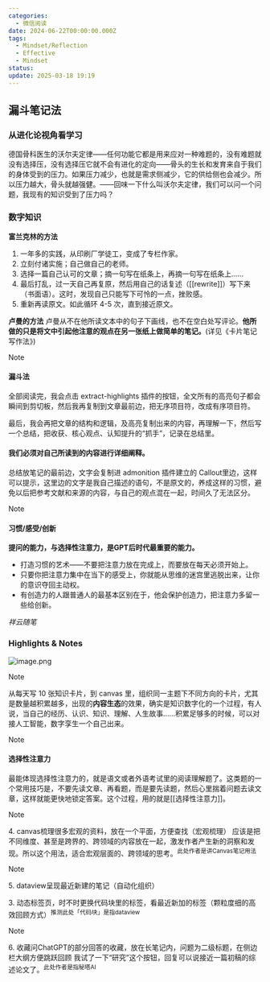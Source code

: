 ```yaml
---
categories:
  - 微信阅读
date: 2024-06-22T00:00:00.000Z
tags:
  - Mindset/Reflection
  - Effective
  - Mindset
status: 
update: 2025-03-18 19:19
---
```


## 漏斗笔记法

### 从进化论视角看学习

德国骨科医生的沃尔夫定律——任何功能它都是用来应对一种难题的，没有难题就没有选择压，没有选择压它就不会有进化的定向——骨头的生长和发育来自于我们的身体受到的压力。如果压力减少，也就是需求侧减少，它的供给侧也会减少。所以压力越大，骨头就越强健。——回味一下什么叫沃尔夫定律，我们可以问一个问题，我现有的知识受到了压力吗？

### 数字知识

**富兰克林的方法**

1. 一年多的实践，从印刷厂学徒工，变成了专栏作家。
2. 立刻付诸实施；自己做自己的老师。
3. 选择一篇自己认可的文章；摘一句写在纸条上，再摘一句写在纸条上……
4. 最后打乱，过一天自己再复原，然后用自己的话复述（[[rewrite]]）写下来（书面语）。这时，发现自己只能写下可怜的一点，挫败感。
5. 重新再读原文。如此循环 4-5 次，直到接近原文。

**卢曼的方法**
卢曼从不在他所读文本中的句子下画线，也不在空白处写评论。**他所做的只是将文中引起他注意的观点在另一张纸上做简单的笔记。**(详见《卡片笔记写作法》)

> [!note]
>
> #### 漏斗法
>
> 全部阅读完，我会点击 extract-highlights 插件的按钮，全文所有的高亮句子都会瞬间到剪切板，然后我再复制到文章最前边，把无序项目符，改成有序项目符。
>
> 最后，我会再把文章的结构和逻辑，及高亮复制出来的内容，再理解一下，然后写一个总结，把收获、核心观点、认知提升的“抓手”，记录在总结里。
>
> #### 我们必须对自己所读到的内容进行详细阐释。
>
> 总结放笔记的最前边，文字会复制进 admonition 插件建立的 Callout里边，这样可以提示，这里边的文字是我自己描述的语句，不是原文的，养成这样的习惯，避免以后把参考文献和来源的内容，与自己的观点混在一起，时间久了无法区分。

> [!note]
>
> #### 习惯/感受/创新
>
> **提问的能力，与选择性注意力，是GPT后时代最重要的能力。**
>
> - 打造习惯的艺术——不要把注意力放在完成上，而要放在每天必须开始上。
> - 只要你把注意力集中在当下的感受上，你就能从思维的迷宫里逃脱出来，让你的意识夺回主动权。
> - 有创造力的人跟普通人的最基本区别在于，他会保护创造力，把注意力多留一些给创新。
>
> <cite>祥云随笔</cite>

###  Highlights & Notes
![image.png](https://cdn.jsdelivr.net/gh/duanbiao2000/BlogGallery@main/picture/20240501192045.png)

> [!note]
>
> 从每天写 10 张知识卡片，到 canvas 里，组织同一主题下不同方向的卡片，尤其是数量越积累越多，出现的**内容生态**的效果，确实是知识数字化的一个过程，有人说，当自己的经历、认识、知识、理解、人生故事……积累足够多的时候，可以对接人工智能，数字孪生一个自己出来。

> [!note]
>
> #### 选择性注意力
>
> 最能体现选择性注意力的，就是语文或者外语考试里的阅读理解题了。这类题的一个常用技巧是，不要先读文章、再看题，而是要先读题，然后心里揣着问题去读文章，这样就能更快地锁定答案。这个过程，用的就是[[选择性注意力]]。

> [!note]
> 4. canvas梳理很多宏观的资料，放在一个平面，方便查找（宏观梳理）
> 应该是把不同维度、甚至是跨界的、跨领域的内容放在一起，激发作者产生新的洞察和发现。所以这个用法，适合宏观层面的、跨领域的思考。<sup>此处作者是讲Canvas笔记用法</sup>

> [!note]
>
> 5. dataview呈现最近新建的笔记（自动化组织）
>
> 3. 动态标签页，时不时更换代码块里的标签，看最近新加的标签（颗粒度细的高效回顾方式）<sup>推测此处「代码块」是指dataview</sup>

> [!note]
> 6. 收藏问ChatGPT的部分回答的收藏，放在长笔记内，问题为二级标题，在侧边栏大纲方便跳跃回顾
> 我试了一下“研究”这个按钮，回复可以说接近一篇初稿的综述论文了。<sup>此处作者是指秘塔AI</sup>
